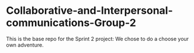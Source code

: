 # Collaborative-and-Interpersonal-communications-Group-2
This is the base repo for the Sprint 2 project: We chose to do a choose your own adventure.
